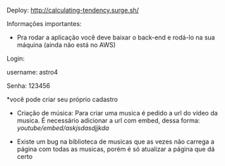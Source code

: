 Deploy: http://calculating-tendency.surge.sh/

Informações importantes: 

- Pra rodar a aplicação você deve baixar o back-end e rodá-lo na sua máquina (ainda não está no AWS)

<p> Login: 
 <p> username: astro4 
 <p> Senha: 123456
 <p> *você pode criar seu próprio cadastro 

- Criação de música:
  Para criar uma musica é pedido a url do vídeo da musica. É necessário adicionar a url com embed, dessa forma:
  _youtube/embed/askjsdasdjjkda_

- Existe um bug na biblioteca de musicas que as vezes não carrega a página com todas as musicas, porém é só atualizar a página que dá certo




